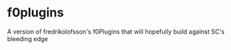 # f0plugins
A version of fredrikolofsson's f0Plugins that will hopefully build against SC's bleeding edge
